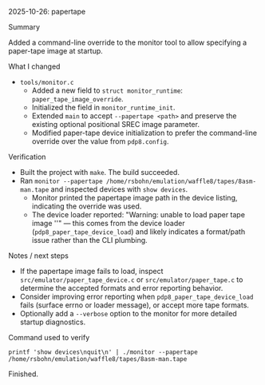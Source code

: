 2025-10-26: papertape

Summary

Added a command-line override to the monitor tool to allow specifying a paper-tape image at startup.

What I changed

- `tools/monitor.c`
  - Added a new field to `struct monitor_runtime`: `paper_tape_image_override`.
  - Initialized the field in `monitor_runtime_init`.
  - Extended `main` to accept `--papertape <path>` and preserve the existing optional positional SREC image parameter.
  - Modified paper-tape device initialization to prefer the command-line override over the value from `pdp8.config`.

Verification

- Built the project with `make`. The build succeeded.
- Ran `monitor --papertape /home/rsbohn/emulation/waffle8/tapes/8asm-man.tape` and inspected devices with `show devices`.
  - Monitor printed the papertape image path in the device listing, indicating the override was used.
  - The device loader reported: "Warning: unable to load paper tape image '<path>'" — this comes from the device loader (`pdp8_paper_tape_device_load`) and likely indicates a format/path issue rather than the CLI plumbing.

Notes / next steps

- If the papertape image fails to load, inspect `src/emulator/paper_tape_device.c` or `src/emulator/paper_tape.c` to determine the accepted formats and error reporting behavior.
- Consider improving error reporting when `pdp8_paper_tape_device_load` fails (surface errno or loader message), or accept more tape formats.
- Optionally add a `--verbose` option to the monitor for more detailed startup diagnostics.

Command used to verify

```
printf 'show devices\nquit\n' | ./monitor --papertape /home/rsbohn/emulation/waffle8/tapes/8asm-man.tape
```

Finished.
